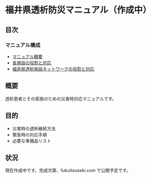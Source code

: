 # 福井県透析防災マニュアル（作成中）

## 目次

### マニュアル構成
- [マニュアル概要](docs/index.md)
- [各施設の役割と対応](docs/000_マニュアル本体/01-各施設の役割と対応.md)
- [福井県透析施設ネットワークの役割と対応](docs/000_マニュアル本体/02-福井県透析施設ネットワークの役割と対応.md)

## 概要
透析患者とその家族のための災害時対応マニュアルです。

## 目的
- 災害時の透析継続方法
- 緊急時の対応手順
- 必要な準備品リスト

## 状況
現在作成中です。完成次第、fukuitouseki.com で公開予定です。

